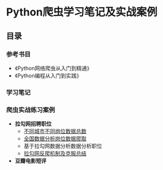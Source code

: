 # Python爬虫学习笔记及实战案例

## 目录
### 参考书目
* 《Python网络爬虫从入门到精通》
* 《Python编程从入门到实践》
### 学习笔记
### 爬虫实战练习案例
* __拉勾网招聘职位__
  - [不同城市不同岗位数据总数](https://github.com/EvelynZP/Python-Spider/blob/master/%E6%8B%89%E5%8B%BE%E7%BD%91/%E4%B8%8D%E5%90%8C%E5%9F%8E%E5%B8%82%E4%B8%8D%E5%90%8C%E5%B2%97%E4%BD%8D%E6%95%B0%E6%8D%AE%E6%80%BB%E6%95%B0.ipynb)
  - [全国数据分析岗位数据爬取](https://github.com/EvelynZP/Python-Spider/blob/master/%E6%8B%89%E5%8B%BE%E7%BD%91/%E5%85%A8%E9%83%A8%E5%9F%8E%E5%B8%82%E6%95%B0%E6%8D%AE%E5%88%86%E6%9E%90%E5%B2%97%E4%BD%8D%E6%8B%9B%E8%81%98%E6%95%B0%E6%8D%AE.ipynb)
  - 基于拉勾网数据分析数据分析职位
  - [拉勾网反爬机制及克服总结](https://github.com/EvelynZP/Python-Spider/blob/master/%E6%8B%89%E5%8B%BE%E7%BD%91/%E6%8B%89%E5%8B%BE%E7%BD%91%E5%8F%8D%E7%88%AC%E6%9C%BA%E5%88%B6%E5%8F%8A%E6%94%BB%E5%85%8B%E6%96%B9%E5%BC%8F%E6%80%BB%E7%BB%93)
* __豆瓣电影短评__
